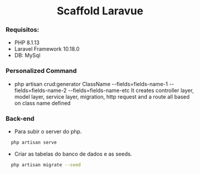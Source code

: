 <h1 align="center">Scaffold Laravue</h1>

### Requisitos:

- PHP 8.1.13
- Laravel Framework 10.18.0
- DB: MySql

### Personalized Command
- php artisan crud:generator ClassName --fields=fields-name-1 --fields=fields-name-2 --fields=fields-name-etc It creates controller layer, model layer, service layer, migration, http request and a route all based on class name defined

### Back-end
- Para subir o server do php.

```bash
  php artisan serve
```

- Criar as tabelas do banco de dados e as seeds.

```bash
  php artisan migrate --seed
```
